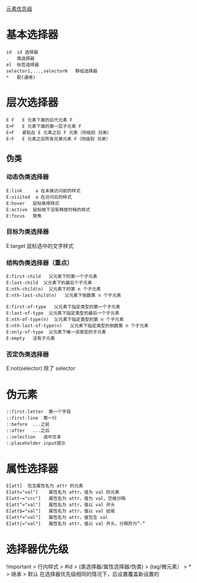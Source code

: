 [元素优先级]('https://juejin.im/post/6844903709772611592')

# 基本选择器

```text
id  id 选择器
.   类选择器
el  标签选择器
selector1,...,selectorN   群组选择器
*   配(通用)
```

# 层次选择器

```text
E F   E 元素下面的后代元素 F
E>F   E 元素下面的第一层子元素 F
E+F   紧贴在 E 元素之后 F 元素（同级别 兄弟）
E~F   E 元素之后所有兄弟元素 F（同级别 兄弟）
```

## 伪类

### 动态伪类选择器

```text
E:link     a 在未被访问前的样式
E:visited  a 在访问后的样式
E:hover   鼠标悬停样式
E:active  鼠标按下没有释放时候的样式
E:focus   聚焦
```

### 目标为类选择器

E:target 鼠标选中的文字样式

### 结构伪类选择器（重点）

```text
E:first-child   父元素下的第一个子元素
E:last-child  父元素下的最后个子元素
E:nth-child(n)  父元素下的第 n 个子元素
E:nth-last-child(n)   父元素下倒数第 n 个子元素

E:first-of-type   父元素下指定类型的第一个子元素
E:last-of-type  父元素下指定类型的最后一个子元素
E:nth-of-type(n)  父元素下指定类型的第 n 个子元素
E:nth-last-of-type(n)   父元素下指定类型的倒数第 n 个子元素
E:only-of-type  父元素下唯一该类型的子元素
E:empty   没有子元素
```

### 否定伪类选择器

E:not(selector) 除了 selector

# 伪元素

```text
::first-letter  第一个字母
::first-line  第一行
::before  ...之前
::after   ...之后
::selection   选中文本
::placeholder input提示
```

# 属性选择器

```text
E[att]  包含属性名为 attr 的元素
E[att="val"]    属性名为 attr，值为 val 的元素
E[att~="ccc"]   属性名为 attr，值为 val，空格分隔
E[att^="val"]   属性名为 attr，值以 val 开头
E[att$="val"]   属性名为 attr，值以 val 结尾
E[att*="val"]   属性名为 attr，值包含 val
E[att|="val"]   属性名为 attr，值以 val 开头，分隔符为“-”
```

# 选择器优先级

!important > 行内样式 > #id > (类选择器/属性选择器/伪类) > (tag/微元素） > \* > 继承 > 默认
在选择器优先级相同的情况下，后设置覆盖新设置的
